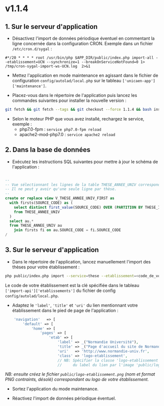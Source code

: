 # v1.1.4

## 1. Sur le serveur d'application

- Désactivez l'import de données périodique éventuel en commentant la ligne concernée dans la configuration CRON. 
Exemple dans un fichier `/etc/cron.d/sygal` :
```
#*/20 * * * * root /usr/bin/php $APP_DIR/public/index.php import-all --etablissement=UCN --synchronize=1 --breakOnServiceNotFound=0 1> /tmp/cron-sygal-import-ws-UCN.log  2>&1
```
 
- Mettez l'application en mode maintenance en agissant dans le fichier de configuration
`config/autolad/local.php` sur le tableau `['unicaen-app']['maintenance']`.
  
- Placez-vous dans le répertoire de l'application puis lancez les commandes suivantes 
pour installer la nouvelle version :
```bash
git fetch && git fetch --tags && git checkout --force 1.1.4 && bash install.sh
```

- Selon le moteur PHP que vous avez installé, rechargez le service, exemple :
  - php7.0-fpm         : `service php7.0-fpm reload`
  - apache2-mod-php7.0 : `service apache2 reload`

## 2. Dans la base de données

- Exécutez les instructions SQL suivantes pour mettre à jour le schéma de l'application :

```sql

--
-- Vue sélectionnant les lignes de la table THESE_ANNEE_UNIV correspondant à la 1ère année universitaire d'inscription.
-- Il ne peut y avoir qu'une seule ligne par thèse.
--
create or replace view V_THESE_ANNEE_UNIV_FIRST as
  with firsts(SOURCE_CODE) as (
    select distinct first_value(SOURCE_CODE) OVER (PARTITION BY THESE_ID ORDER BY ANNEE_UNIV)
    from THESE_ANNEE_UNIV
  )
  select au.*
  from THESE_ANNEE_UNIV au
    join firsts fi on au.SOURCE_CODE = fi.SOURCE_CODE
/
```

## 3. Sur le serveur d'application

- Dans le répertoire de l'application, lancez manuellement l'import des thèses pour votre établissement :
```bash
php public/index.php import --service=these --etablissement=<code_de_votre_établissement> --synchronize=1
```
Le code de votre établissement est la clé spécifiée dans le tableau `['import-api']['etablissements']` du fichier 
de config `config/autolad/local.php`.

- Adaptez le `'label'`, `'title'` et `'uri'` du lien mentionnant votre établissement dans le pied de page de 
  l'application :
```php
    'navigation'   => [
        'default' => [
            'home' => [
                'pages' => [
                    'etab' => [
                        'label' => _("Normandie Université"),
                        'title' => _("Page d'accueil du site de Normandie Université"),
                        'uri'   => 'http://www.normandie-univ.fr',
                        'class' => 'logo-etablissement',
                        // NB: Spécifier la classe 'logo-etablissement' sur une page de navigation provoque le "remplacement"
                        //     du label du lien par l'image 'public/logo-etablissement.png' (à créer le cas échéant).
```
*NB: ensuite créez le fichier `public/logo-etablissement.png` (nom et format PNG contraints, désolé) correspondant au 
logo de votre établissement.*

- Sortez l'application du mode maintenance.

- Réactivez l'import de données périodique éventuel.
